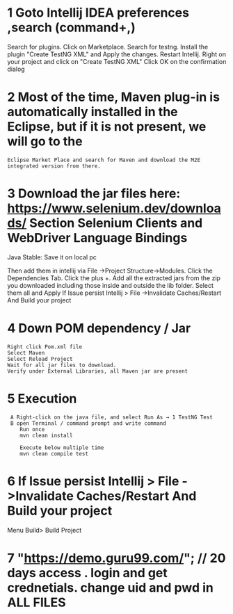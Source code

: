 # 1  Goto Intellij IDEA preferences ,search (command+,)
   Search for plugins.
   Click on Marketplace.
   Search for testng.
   Install the plugin "Create TestNG XML" and Apply the changes.
   Restart Intellij.
   Right on your project and click on "Create TestNG XML"
   Click OK on the confirmation dialog


# 2 Most of the time, Maven plug-in is automatically installed in the Eclipse, but if it is not present, we will go to the
    Eclipse Market Place and search for Maven and download the M2E integrated version from there.

# 3  Download the jar files here: https://www.selenium.dev/downloads/  Section Selenium Clients and WebDriver Language Bindings
   Java  Stable: <Version> <Date>
   Save it on local pc
   
   Then add them in intellij via File ->Project Structure->Modules.
   Click the Dependencies Tab.
   Click the plus +.
   Add all the extracted jars from the zip you downloaded including those inside and outside the lib folder.
   Select them all and Apply
   If Issue persist Intellij > File ->Invalidate Caches/Restart And Build your project
   
# 4  Down POM dependency / Jar
    Right click Pom.xml file
    Select Maven
    Select Reload Project
    Wait for all jar files to download.
    Verify under External Libraries, all Maven jar are present

# 5 Execution
     A Right-click on the java file, and select Run As → 1 TestNG Test 
     B open Terminal / command prompt and write command
        Run once 
        mvn clean install
        
        Execute below multiple time    
        mvn clean compile test
 
# 6 If Issue persist Intellij > File ->Invalidate Caches/Restart And Build your project
  Menu Build> Build Project


# 7 "https://demo.guru99.com/";  // 20 days access . login and get crednetials. change uid and pwd in ALL FILES
